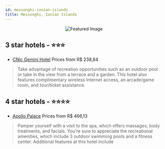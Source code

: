 ```yaml
---
id: messonghi-ionian-islands
title: Messonghi, Ionian Islands
---
```


<center><img src="https://i.travelapi.com/hotels/13000000/12790000/12789500/12789497/81077bb1_z.jpg" alt="Featured Image" /></center>


##  3 star hotels - ⭐️⭐️⭐️

-    [CNic Gemini Hotel](https://us.hurb.com/hotels/messonghi/cnic-gemini-hotel-JNP-JP012696?cmp=18055) Prices from R$ 238,84
   > Take advantage of recreation opportunities such as an outdoor pool or take in the view from a terrace and a garden. This hotel also features complimentary wireless Internet access, an arcade/game room, and tour/ticket assistance.

##  4 star hotels - ⭐️⭐️⭐️⭐️

-    [Apollo Palace](https://us.hurb.com/hotels/messonghi/apollo-palace-JNP-JP861164?cmp=18055) Prices from R$ 466,13
   > Pamper yourself with a visit to the spa, which offers massages, body treatments, and facials. You're sure to appreciate the recreational amenities, which include 3 outdoor swimming pools and a fitness center. Additional features at this hotel include
